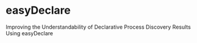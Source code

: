 # easyDeclare
 Improving the Understandability of Declarative Process Discovery Results Using easyDeclare

